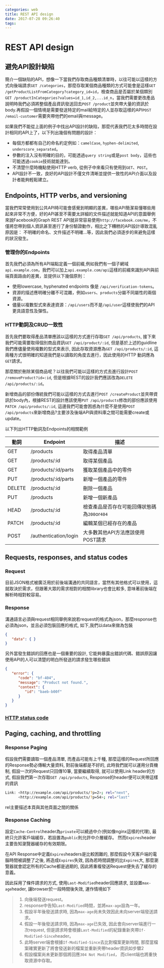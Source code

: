 ```yaml
---
categories: web
title: REST API design
date: 2017-07-28 09:26:40
tags:
---
```


# REST API design

## 避免API設計缺陷
簡介一個缺陷的API，想像一下當我們存取商品種類清單時，以往可能以這樣的方式向後端請求`GET /categories`，那麼存取某個商品種類的方式可能會是這樣`GET /getProductListFromCategory?category_id=id`，檢查商品是否屬於某個類別`GET /productInCategories?values=id_1,id_2,...id_n`，當我們需要更改產品說明時我們必須將整個產品資訊發送回去`POST /product`並夾帶大量的資訊於body.再假設一個情境是需要發送特定的mail給特定的人並存取這樣的API`POST /email-customer`需要夾帶他們的email與message。

如果我們不能從上面的例子中找出API設計的缺陷，那麼代表我們花太多時間在設計相同的API上了，以下列出幾個有問題的設計：

* 每個方都都有自己的命名約定例如：`camelCase`, `hyphen-delimited`, `underscore_separated`。
* 參數的注入沒有明確的目的，可能透過`query string`或是`post body`，這些也可能透過`cookie`技術就能達到。
* 不清楚什麼時機點使用HTTP verb, 從例子中來看只有使用到`GET`、`POST`。
* API設計不一致，良好的API設計不僅文件清晰並提供一致性的API介面以及設計者能夠輕鬆建立。

## Endpoints, HTTP verbs, and versioning
當我們常常使用到公共API時可能會感覺到明顯的差異，哪些API簡潔易懂哪些用起來非常不方便，好的API甚至不需要太詳細的文件描述就能知道API的意圖舉例來說Facebook的Graph REST API就非常容易使用`http://facebook.com/me`，不僅將您帶到個人資訊甚至進行了身份驗證動作，相比之下糟糕的API設計導致混亂原因是： 不明確的命名、文件描述不明確...等，因此我們必須逐步的來避免這樣的狀況發生。

### 管理你的Endpoints
首先我們必須為所有API端點定義一個前綴,例如我們有一個子網域`api.example.com`，我們可以加上`api.example.com/api`這樣的前綴來識別API與前端頁面路由的差異，並提供以下幾個原則：

* 使用lowercase, hyphenated endpoints 像是 `/api/verification-tokens`。
* 資源的描述應明確分離不可混雜，例如`users`、`products`分屬不同屬性的兩個資源。
* 儘量以複數型式來表達資源：`/api/users`而不是`/api/user`這樣使我們的API更具語意性及彈性。

### HTTP動詞及CRUD一致性
首先我們要取得產品清單應該以這樣的方式進行存取`GET /api/products`, 接下來我們可能需要取得個別商品資訊`GET /api/product/:id`, 但是基於上述的guidline我們應儘量使用複數的型式來表示, 因此存取資源應為`GET /api/products/:id`, 這兩種方式很明確的知道我們是以讀取的角度去進行，因此使用的HTTP 動詞應為`GET`請求。

那麼關於刪除某個商品呢？以往我們可能以這樣的方式去進行設計`POST /removeProduct?id=:id`, 但是根據REST的設計我們應該改為`DELETE /api/products/:id`。

新增商品的部份傳統我們可能以這樣的方式去進行`POST /createProduct`並夾帶資訊於body內，根據REST的設計應該使用`PUT /api/products`修改的部份應該使用`PATCH /api/products/:id`, 這邊我們可能會困惑為什麼不是使用`POST /api/products`來新增商品?主要涉及後端API與資料庫之間可能需要create或update。

以下列出HTTP動詞及Endpoints的相關範例

| 動詞     | Endpoint              | 描述                           |
|--------|-----------------------|------------------------------|
| GET    | /products             | 取得產品清單                       |
| GET    | /products/:id         | 取得某個產品                       |
| GET    | /products/:id/parts   | 獲取某個產品中的零件                   |
| PUT    | /products/:id/parts   | 新增一個產品的零件                    |
| DELETE | /products/:id         | 刪除一個產品                       |
| PUT    | /products             | 新增一個新產品                      |
| HEAD   | /products/:id         | 檢查產品是否存在可能回傳狀態碼為`200`or`404` |
| PATCH  | /products/:id         | 編輯某個已經存在的產品                  |
| POST   | /authentication/login | 大多數其他API方法應該使用POST請求         |


## Requests, responses, and status codes

### Request
目前JSON格式被廣泛用於前後端溝通的共同語言，當然有其他格式可以使用，這就取決於需求，但跟著大眾的需求相對的相關library也會比較多, 意味著前後端在解析時相對較容易。

### Response
溝通語言必須與request相同舉例來說若request的格式為json，那麼response也必須為json，並且必須包裝回應的格式, 如下,我們以data來做為包裝

```json
{
   "data": { }
}
```

另外當發生錯誤的回應也是一個重要的設計, 它能夠暴露出錯誤代碼、錯誤原因讓使用API的人可以清楚的明白所發送的請求發生哪些錯誤

```json
{
   "error": {
      "code": "bf-404",
      "message": "Product not found.",
      "context": {
         "id": "baeb-b00f"
      }
   }
}
```

### [HTTP status code](https://zh.wikipedia.org/wiki/HTTP%E7%8A%B6%E6%80%81%E7%A0%81)

## Paging, caching, and throttling
### Response Paging
假設我們需要讀取一個產品清單, 而產品可能有上千種, 那麼這樣的Request所回應的Response勢必傳輸大量資料, 對前後端都是不好的, 此時我們就可以運用分頁機制, 假設一次的Request只回傳10筆, 當要繼續取得, 就可以使用Link header的方式, 假設我們第一次存取`GET /api/products`, Response的header便可以夾帶這樣的資訊

```sh
Link: <http://example.com/api/products/?p=2>; rel="next",
      <http://example.com/api/products/?p=54>; rel="last"
```

rel主要描述本頁與其他頁面之間的關係

### Response Caching
設定`Cache-Control`header為`private`可以繞過中介(例如像nginx這樣的代理), 最終只允許客戶端緩存，若設置為`public`則允許中介層緩存。
然而`Expires`header主要告知瀏覽器緩存的有效期限。

在API Response中定義`Expires`headers是比較困難的, 那麼假設今天客戶端的電腦時間被調整了之後, 將造成`Expires`失效, 因為若時間調整的比`Expires`大, 那麼瀏覽器就會認定所有的Cache都是過期的, 因此將重複發送Request便失去了緩存的意義。

因此採用了條件請求的方式, 使用`Last-Modified`header回應請求, 並設置`max-age`header, 讓browser於一段時間後失效, 運作情境如下
>1. 向後端發送request。
>2. response中告知`Last-Modified`時間，並將`max-age`設為一年。
>3. 假設半年後發送請求時, 因為`max-age`尚未失效因此未向server端發送請求。
>4. 假設一年後發送請求時, 因為`max-age`已失效, 因此會向server端進行一次request, 但是請求時會根據`Last-Modified`的紀錄重新夾帶`If-Modified-Since`header。
>5. 此時server端會根據`If-Modified-Since`去比對檔案更新時間, 那麼當檔案確實更新了將會發送新的檔案並重新夾帶header資訊如步驟2
>6. 假設檔案尚未更新那個將回應`304 Not Modified`， 而client端也將重快取資源中存取。


